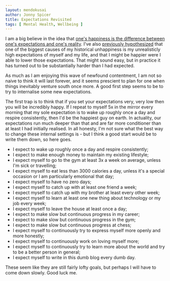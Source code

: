 ```yaml
---
layout: mendokusai
author: Jonny Spicer
title: Expectations Revisited
tags: [ Mental Health, Wellbeing ]
---
```

I am a big believe in the idea that [one's happiness is the difference between one's expectations and one's reality](https://www.solveforhappy.com).
I've also [previously hypothesized](/mendokusai/2018/11/03/i-expect-myself-to-have-more-than-24-hours-in-a-day) that one of the biggest causes of my 
historical unhappiness is my unrealisticly high expectations of myself and my life, and that I might be happier were I able to lower those expectations. 
That might sound easy, but in practice it has turned out to be substantially harder than I had expected. 

As much as I am enjoying this wave of newfound contentment, I am not so naive to think it will last forever, and it seems prescient to plan for one when 
things inevitably venture south once more. A good first step seems to be to try to internalise some new expectations. 

The first trap is to think that if you set your expectations very, very low then you will be incredibly happy. If I repeat to myself 5x in the mirror every 
morning that my sole expectation is to wake up roughly once a day and respire consistently, then I'd be the happiest guy on earth. In actuality, our expectations run 
much deeper than that and are far more conditioner than at least I had initially realised. In all honesty, I'm not sure what the best way to change these 
internal settings is - but I think a good start would be to write them down, so here goes.

- I expect to wake up roughly once a day and respire consistently;
- I expect to make enough money to maintain my existing lifestyle;
- I expect myself to go to the gym at least 3x a week on average, unless I'm sick or travelling;
- I expect myself to eat less than 3000 calories a day, unless it's a special occasion or I am particularly emotional that day;
- I expect myself to have no zero days;
- I expect myself to catch up with at least one friend a week;
- I expect myself to catch up with my brother at least every other week;
- I expect myself to learn at least one new thing about technology or my job every week;
- I expect myself to leave the house at least once a day;
- I expect to make slow but continuous progress in my career;
- I expect to make slow but continuous progress in the gym;
- I expect to make slow but continuous progress at chess;
- I expect myself to continuously try to express myself more openly and more honestly;
- I expect myself to continuously work on loving myself more;
- I expect myself to continuously try to learn more about the world and try to be a better person in general;
- I expect myself to write in this dumb blog every dumb day.

These seem like they are still fairly lofty goals, but perhaps I will have to come down slowly. Good luck me.